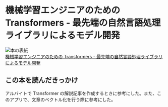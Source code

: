 # 機械学習エンジニアのための Transformers - 最先端の自然言語処理ライブラリによるモデル開発

<div class="text-center">
    <img src="/img/cover/9784873119953.jpeg" alt="本の表紙" class="inline-block">
</div>

<div class="text-center">
    <a href="https://www.oreilly.co.jp/books/9784873119953/" class="text-center">
        機械学習エンジニアのための Transformers - 最先端の自然言語処理ライブラリによるモデル開発
    </a>
</div>

## この本を読んだきっかけ

アルバイトで Transformer の解説記事を作成するときに参考にした。また、このアプリで、文章のベクトル化を行う際に参考にした。
